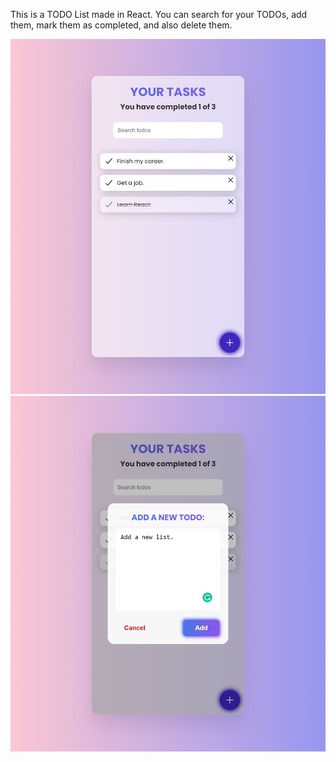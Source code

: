 This is a TODO List made in React. You can search for your TODOs, add them, mark them as completed, and also delete them.

![Todo List](./example.png)
![Adding todo](./add_example.png)
